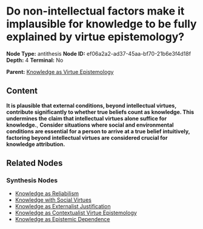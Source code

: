# Do non-intellectual factors make it implausible for knowledge to be fully explained by virtue epistemology?

**Node Type:** antithesis
**Node ID:** ef06a2a2-ad37-45aa-bf70-21b6e3f4d18f
**Depth:** 4
**Terminal:** No

**Parent:** [Knowledge as Virtue Epistemology](knowledge-as-virtue-epistemology-synthesis-1039bc6d-80ef-4d18-a027-17f37faed87a.md)

## Content

**It is plausible that external conditions, beyond intellectual virtues, contribute significantly to whether true beliefs count as knowledge. This undermines the claim that intellectual virtues alone suffice for knowledge.**, **Consider situations where social and environmental conditions are essential for a person to arrive at a true belief intuitively, factoring beyond intellectual virtues are considered crucial for knowledge attribution.**

## Related Nodes

### Synthesis Nodes

- [Knowledge as Reliabilism](knowledge-as-reliabilism-synthesis-50ac684e-f946-4cdf-87e9-73282c025f25.md)
- [Knowledge with Social Virtues](knowledge-with-social-virtues-synthesis-21bc843a-9729-467c-bebd-429368dc165f.md)
- [Knowledge as Externalist Justification](knowledge-as-externalist-justification-synthesis-ff5562b7-6ce5-43eb-a964-8e6ef5ef49a2.md)
- [Knowledge as Contextualist Virtue Epistemology](knowledge-as-contextualist-virtue-epistemology-synthesis-e089ffde-2795-40e6-b346-cc92fc2914c3.md)
- [Knowledge as Epistemic Dependence](knowledge-as-epistemic-dependence-synthesis-0c1d4d5c-fa3c-45f4-9201-81c164140b56.md)
